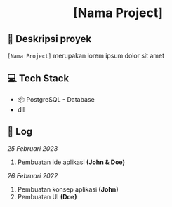 <div align="center">
<h1> [Nama Project] </h1>
</div>

## 📄 Deskripsi proyek

`[Nama Project]` merupakan lorem ipsum dolor sit amet 

## 💻 Tech Stack

- 📦 PostgreSQL - Database
- dll

## 📝 Log

_25 Februari 2023_

1. Pembuatan ide aplikasi **(John & Doe)**

_26 Februari 2022_

1. Pembuatan konsep aplikasi **(John)**
2. Pembuatan UI **(Doe)**
